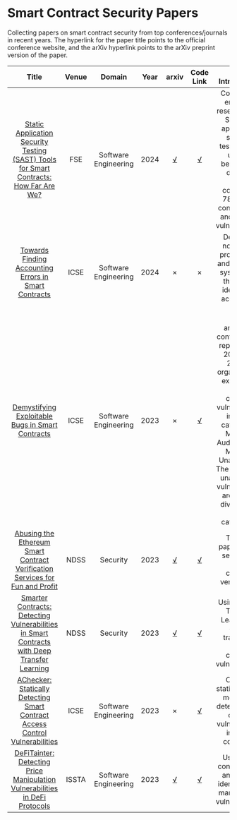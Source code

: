 # Smart Contract Security Papers
Collecting papers on smart contract security from top conferences/journals in recent years.
The hyperlink for the paper title points to the official conference website, and the arXiv hyperlink points to the arXiv preprint version of the paper.


|Title|Venue|Domain|Year|arxiv|Code Link|Brief Introduction|
|:--:|:--:|:--:|:--:|:--:|:--:|:--:|
|[Static Application Security Testing (SAST) Tools for Smart Contracts: How Far Are We?](https://dl.acm.org/doi/10.1145/3660772)|FSE|Software Engineering|2024|[√](https://arxiv.org/abs/2404.18186)|[√](https://sites.google.com/view/sc-sast-study-fse2024/home)|Conduct an empirical research on 8 SC static application security testing tools using a benchmark dataset, which comprises 788 smart contract files and 10,394 vulnerabilities.|
|[Towards Finding Accounting Errors in Smart Contracts](https://dl.acm.org/doi/abs/10.1145/3597503.3639128)|ICSE|Software Engineering|2024|×|×|Develop a novel type propagation and checking system with the aim of identifying accounting bugs.|
|[Demystifying Exploitable Bugs in Smart Contracts](https://dl.acm.org/doi/abs/10.1109/ICSE48619.2023.00061)|ICSE|Software Engineering|2023|×|[√](https://github.com/ZhangZhuoSJTU/Web3Bugs)|After analyzing contract audit reports from 2021 and 2022, it organizes the exploitable smart contract vulnerabilities into two categories: Machine Auditable and Machine Unauditable. The machine-unauditable vulnerabilities are further divided into seven categories.|
|[Abusing the Ethereum Smart Contract Verification Services for Fun and Profit](https://www.ndss-symposium.org/ndss-paper/abusing-the-ethereum-smart-contract-verification-services-for-fun-and-profit/)|NDSS|Security|2023|[√](https://arxiv.org/abs/2307.00549)|[√](https://github.com/source-code-scam-paper/source-scam-all-in-one)|The first paper on the security of smart contract verification.|
|[Smarter Contracts: Detecting Vulnerabilities in Smart Contracts with Deep Transfer Learning](https://www.ndss-symposium.org/ndss-paper/smarter-contracts-detecting-vulnerabilities-in-smart-contracts-with-deep-transfer-learning/)|NDSS|Security|2023|[√](https://arxiv.org/abs/2106.09282)|[√](https://github.com/sss-wue/smarter-contracts)|Using DNN + Transfer Learning to detect traditional smart contract vulnerabilities.|
|[AChecker: Statically Detecting Smart Contract Access Control Vulnerabilities](https://ieeexplore.ieee.org/document/10172877)|ICSE|Software Engineering|2023|×|[√](https://github.com/DependableSystemsLab/AChecker)|Create a static analysis method to detect access control vulnerabilities in smart contracts.|
|[DeFiTainter: Detecting Price Manipulation Vulnerabilities in DeFi Protocols](https://dl.acm.org/doi/abs/10.1145/3597926.3598124)|ISSTA|Software Engineering|2023|[√](https://arxiv.org/abs/2104.15068)|[√](https://github.com/kongqp/DeFiTainter)|Use inter-contract taint analysis to identify price manipulation vulnerabilities.|


